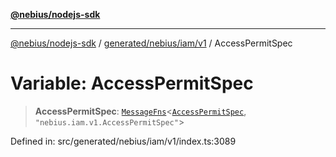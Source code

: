 [**@nebius/nodejs-sdk**](../../../../../README.md)

---

[@nebius/nodejs-sdk](../../../../../README.md) / [generated/nebius/iam/v1](../README.md) / AccessPermitSpec

# Variable: AccessPermitSpec

> **AccessPermitSpec**: [`MessageFns`](../../../../../runtime/protos/core/interfaces/MessageFns.md)\<[`AccessPermitSpec`](../interfaces/AccessPermitSpec.md), `"nebius.iam.v1.AccessPermitSpec"`\>

Defined in: src/generated/nebius/iam/v1/index.ts:3089
